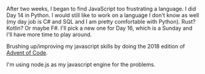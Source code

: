 After two weeks, I began to find JavaScript too frustrating a language. I did Day 14 in Python. I would still like to work on a language I don't know as well (my day job is C# and SQL and I am pretty comfortable with Python). Rust? Kotlin? Or maybe F#. I'll pick a new one for Day 16, which is a Sunday and I'll have more time to play around.

Brushing up/improving my javascript skills by doing the 2018 edition of <a href="https://adventofcode.com/">Advent of Code</a>.

I'm using node.js as my javascript engine for the problems.
